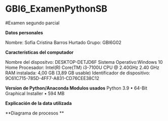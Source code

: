 # GBI6_ExamenPythonSB

#Examen segundo parcial

**Datos personales**

Nombre: Sofía Cristina Barros Hurtado
Grupo: GBI6G02

**Características del computador**

Nombre del dispositvo: DESKTOP-DETJD6F
Sistema Operativo:Windows 10 Home
Procesador: Intel(R) Core(TM) i3-7100U CPU @ 2.40GHz 2.40 GHz
RAM instalada: 4,00 GB (3,89 GB usable)
Identificador de dispositivo: 9C61C715-785D-4FF7-A831-CD76CEE38C12

**Versíon de Python/Anaconda Modulos usados**
Python 3.9 • 64-Bit Graphical Installer • 594 MB

**Explicación de la data utilizada**

**Diagrama de procesos **

